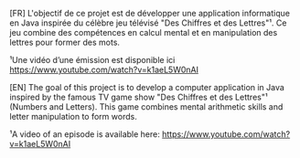 [FR] L'objectif de ce projet est de développer une application informatique en Java inspirée du
célèbre jeu télévisé "Des Chiffres et des Lettres"¹. Ce jeu combine des compétences en calcul
mental et en manipulation des lettres pour former des mots. 

¹Une vidéo d’une émission est disponible ici https://www.youtube.com/watch?v=k1aeL5W0nAI

[EN] The goal of this project is to develop a computer application in Java inspired by the famous TV game show "Des Chiffres et des Lettres"¹ (Numbers and Letters). This game combines mental arithmetic skills and letter manipulation to form words.

¹A video of an episode is available here: https://www.youtube.com/watch?v=k1aeL5W0nAI

